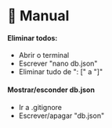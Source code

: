 # 📒 Manual
#### Eliminar todos:
* Abrir o terminal
* Escrever "nano db.json"
* Eliminar tudo de ": [" a "]"
#### Mostrar/esconder db.json
* Ir a .gitignore
* Escrever/apagar "db.json"